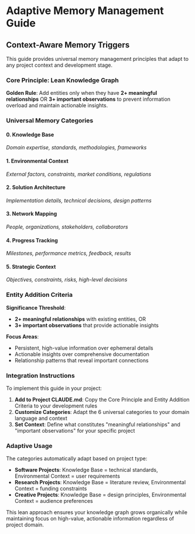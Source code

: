 # Adaptive Memory Management Guide

## Context-Aware Memory Triggers

This guide provides universal memory management principles that adapt to any project context and development stage.

### Core Principle: Lean Knowledge Graph

**Golden Rule**: Add entities only when they have **2+ meaningful relationships** OR **3+ important observations** to prevent information overload and maintain actionable insights.

### Universal Memory Categories

#### 0. **Knowledge Base**
*Domain expertise, standards, methodologies, frameworks*

#### 1. **Environmental Context** 
*External factors, constraints, market conditions, regulations*

#### 2. **Solution Architecture**
*Implementation details, technical decisions, design patterns*

#### 3. **Network Mapping**
*People, organizations, stakeholders, collaborators*

#### 4. **Progress Tracking**
*Milestones, performance metrics, feedback, results*

#### 5. **Strategic Context**
*Objectives, constraints, risks, high-level decisions*

### Entity Addition Criteria

**Significance Threshold**: 
- **2+ meaningful relationships** with existing entities, OR
- **3+ important observations** that provide actionable insights

**Focus Areas**:
- Persistent, high-value information over ephemeral details
- Actionable insights over comprehensive documentation  
- Relationship patterns that reveal important connections

### Integration Instructions

To implement this guide in your project:

1. **Add to Project CLAUDE.md**: Copy the Core Principle and Entity Addition Criteria to your development rules
2. **Customize Categories**: Adapt the 6 universal categories to your domain language and context
3. **Set Context**: Define what constitutes "meaningful relationships" and "important observations" for your specific project

### Adaptive Usage

The categories automatically adapt based on project type:
- **Software Projects**: Knowledge Base = technical standards, Environmental Context = user requirements
- **Research Projects**: Knowledge Base = literature review, Environmental Context = funding constraints  
- **Creative Projects**: Knowledge Base = design principles, Environmental Context = audience preferences

This lean approach ensures your knowledge graph grows organically while maintaining focus on high-value, actionable information regardless of project domain.